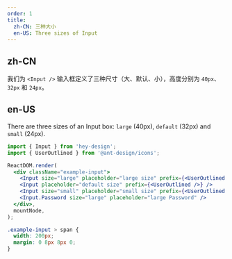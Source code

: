 ```yaml
---
order: 1
title:
  zh-CN: 三种大小
  en-US: Three sizes of Input
---
```


## zh-CN

我们为 `<Input />` 输入框定义了三种尺寸（大、默认、小），高度分别为 `40px`、`32px` 和 `24px`。

## en-US

There are three sizes of an Input box: `large` (40px), `default` (32px) and `small` (24px).

```jsx
import { Input } from 'hey-design';
import { UserOutlined } from '@ant-design/icons';

ReactDOM.render(
  <div className="example-input">
    <Input size="large" placeholder="large size" prefix={<UserOutlined />} />
    <Input placeholder="default size" prefix={<UserOutlined />} />
    <Input size="small" placeholder="small size" prefix={<UserOutlined />} />
    <Input.Password size="large" placeholder="large Password" />
  </div>,
  mountNode,
);
```

```css
.example-input > span {
  width: 200px;
  margin: 0 8px 8px 0;
}
```
